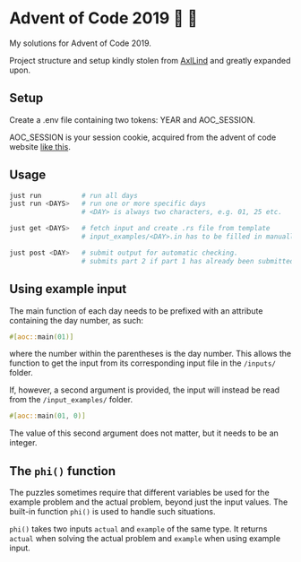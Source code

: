# Advent of Code 2019 :christmas_tree: :crab:

My solutions for Advent of Code 2019.

Project structure and setup kindly stolen from [AxlLind](https://github.com/AxlLind) and greatly expanded upon.

## Setup

Create a .env file containing two tokens: YEAR and AOC_SESSION.

AOC_SESSION is your session cookie, acquired from the advent of code website [like this](https://github.com/wimglenn/advent-of-code-wim/issues/1).

## Usage

```sh
just run          # run all days
just run <DAYS>   # run one or more specific days
                  # <DAY> is always two characters, e.g. 01, 25 etc.

just get <DAYS>   # fetch input and create .rs file from template
                  # input_examples/<DAY>.in has to be filled in manually

just post <DAY>   # submit output for automatic checking.
                  # submits part 2 if part 1 has already been submitted
```

## Using example input

The main function of each day needs to be prefixed with an attribute containing the day number, as such:

```rust
#[aoc::main(01)]
```

where the number within the parentheses is the day number. This allows the function to get the input from its corresponding input file in the `/inputs/` folder.

If, however, a second argument is provided, the input will instead be read from the `/input_examples/` folder.

```rust
#[aoc::main(01, 0)]
```

The value of this second argument does not matter, but it needs to be an integer.

## The `phi()` function

The puzzles sometimes require that different variables be used for the example problem and the actual problem, beyond just the input values. The built-in function `phi()` is used to handle such situations.

`phi()` takes two inputs `actual` and `example` of the same type. It returns `actual` when solving the actual problem and `example` when using example input.
